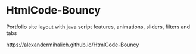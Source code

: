 # HtmlCode-Bouncy

Portfolio site layout with java script features, animations, sliders, filters and tabs

https://alexandermihalich.github.io/HtmlCode-Bouncy
